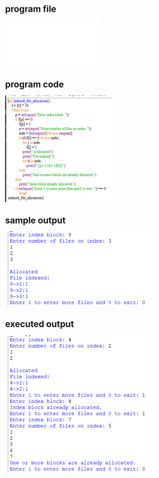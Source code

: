 
# program file
![program file](indexed_510.py)

# program code 
![program code](indexed_CODE_510.png)

# sample output
![sample output](indexed_IO_510.png)

# executed output
![executed output](indexed_EO_510.png)

